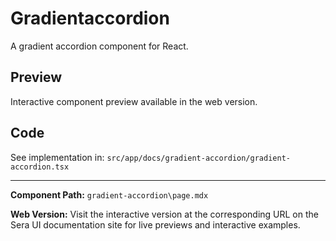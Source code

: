 #  Gradientaccordion 
A gradient accordion component for React.

## Preview

Interactive component preview available in the web version.

## Code

See implementation in: `src/app/docs/gradient-accordion/gradient-accordion.tsx`

---

**Component Path:** `gradient-accordion\page.mdx`

**Web Version:** Visit the interactive version at the corresponding URL on the Sera UI documentation site for live previews and interactive examples.

